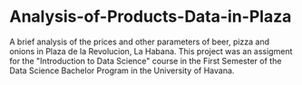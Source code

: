 # Analysis-of-Products-Data-in-Plaza
A brief analysis of the prices and other parameters of beer, pizza and onions in Plaza de la Revolucion, La Habana. This project was an assigment for the "Introduction to Data Science"  course in the First Semester of the Data Science Bachelor Program in the University of Havana.
